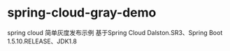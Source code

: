 # spring-cloud-gray-demo
spring cloud 简单灰度发布示例
基于Spring Cloud Dalston.SR3、Spring Boot 1.5.10.RELEASE、JDK1.8
